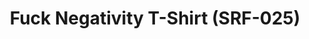 ---
inv_num: 2015-157
add_credit:
url: 2015-157-fuck-negativity-t-shirt-srf-025
title: Fuck Negativity T-Shirt (SRF-025)
year: '2015'
display_year: '2015'
medium: Tee
dims:
pitch:
ps:
live_url:
youtube:
related_code:
subheading:
download:
commission:
layout: things-i-made
---